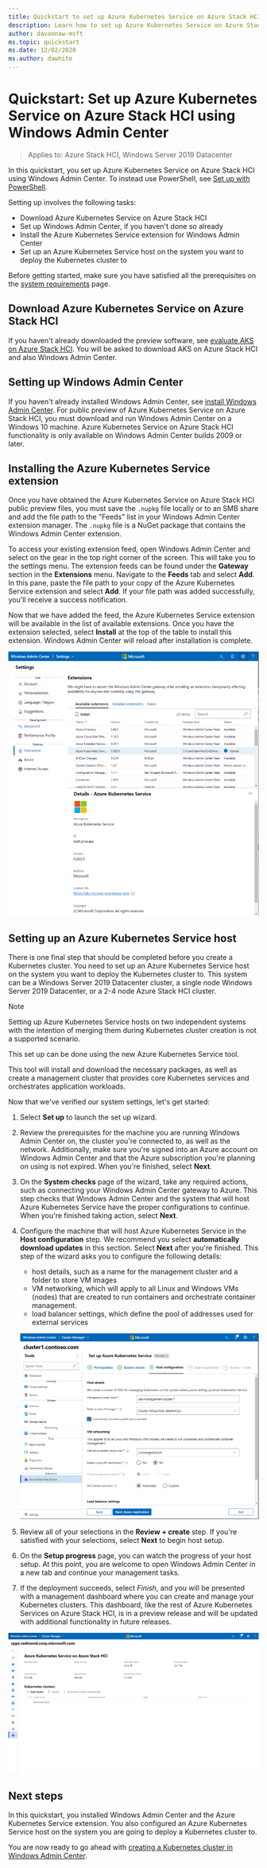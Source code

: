 ```yaml
---
title: Quickstart to set up Azure Kubernetes Service on Azure Stack HCI using Windows Admin Center
description: Learn how to set up Azure Kubernetes Service on Azure Stack HCI using Windows Admin Center
author: davannaw-msft
ms.topic: quickstart
ms.date: 12/02/2020
ms.author: dawhite
---
```

# Quickstart: Set up Azure Kubernetes Service on Azure Stack HCI using Windows Admin Center

> Applies to: Azure Stack HCI, Windows Server 2019 Datacenter

In this quickstart, you set up Azure Kubernetes Service on Azure Stack HCI using Windows Admin Center. To instead use PowerShell, see [Set up with PowerShell](setup-powershell.md).

Setting up involves the following tasks:

* Download Azure Kubernetes Service on Azure Stack HCI
* Set up Windows Admin Center, if you haven't done so already
* Install the Azure Kubernetes Service extension for Windows Admin Center
* Set up an Azure Kubernetes Service host on the system you want to deploy the Kubernetes cluster to

Before getting started, make sure you have satisfied all the prerequisites on the [system requirements](.\system-requirements.md) page.

## Download Azure Kubernetes Service on Azure Stack HCI

If you haven't already downloaded the preview software, see [evaluate AKS on Azure Stack HCI](https://aka.ms/AKS-HCI-Evaluate). You will be asked to download AKS on Azure Stack HCI and also Windows Admin Center.

## Setting up Windows Admin Center

If you haven't already installed Windows Admin Center, see [install Windows Admin Center](/windows-server/manage/windows-admin-center/deploy/install). For public preview of Azure Kubernetes Service on Azure Stack HCI, you must download and run Windows Admin Center on a Windows 10 machine. Azure Kubernetes Service on Azure Stack HCI functionality is only available on Windows Admin Center builds 2009 or later.

## Installing the Azure Kubernetes Service extension

Once you have obtained the Azure Kubernetes Service on Azure Stack HCI public preview files, you must save the `.nupkg` file locally or to an SMB share and add the file path to the "Feeds" list in your Windows Admin Center extension manager. The `.nupkg` file is a NuGet package that contains the Windows Admin Center extension.

To access your existing extension feed, open Windows Admin Center and select on the gear in the top right corner of the screen. This will take you to the settings menu. The extension feeds can be found under the **Gateway** section in the **Extensions** menu. Navigate to the **Feeds** tab and select **Add**. In this pane, paste the file path to your copy of the Azure Kubernetes Service extension and select **Add**. If your file path was added successfully, you'll receive a success notification. 

Now that we have added the feed, the Azure Kubernetes Service extension will be available in the list of available extensions. Once you have the extension selected, select **Install** at the top of the table to install this extension. Windows Admin Center will reload after installation is complete. 

[ ![View of the available extension list in Windows Admin Center extension manager.](.\media\setup\extension-manager.png) ](.\media\setup\extension-manager.png#lightbox)

## Setting up an Azure Kubernetes Service host

There is one final step that should be completed before you create a Kubernetes cluster. You need to set up an Azure Kubernetes Service host on the system you want to deploy the Kubernetes cluster to. This system can be a Windows Server 2019 Datacenter cluster, a single node Windows Server 2019 Datacenter, or a 2-4 node Azure Stack HCI cluster. 

> [!NOTE] 
> Setting up Azure Kubernetes Service hosts on two independent systems with the intention of merging them during Kubernetes cluster creation is not a supported scenario. 

This set up can be done using the new Azure Kubernetes Service tool. 

This tool will install and download the necessary packages, as well as create a management cluster that provides core Kubernetes services and orchestrates application workloads. 


Now that we've verified our system settings, let's get started: 
1. Select **Set up** to launch the set up wizard.
2. Review the prerequisites for the machine you are running Windows Admin Center on, the cluster you're connected to, as well as the network. Additionally, make sure you're signed into an Azure account on Windows Admin Center and that the Azure subscription you're planning on using is not expired. When you're finished, select **Next**.
3. On the **System checks** page of the wizard, take any required actions, such as connecting your Windows Admin Center gateway to Azure. This step checks that Windows Admin Center and the system that will host Azure Kubernetes Service have the proper configurations to continue. When you're finished taking action, select **Next**.
4. Configure the machine that will host Azure Kubernetes Service in the **Host configuration** step. We recommend you select **automatically download updates** in this section. Select **Next** after you're finished. This step of the wizard asks you to configure the following details:
    * host details, such as a name for the management cluster and a folder to store VM images
    * VM networking, which will apply to all Linux and Windows VMs (nodes) that are created to run containers and orchestrate container management. 
    * load balancer settings, which define the pool of addresses used for external services

    ![Illustrates the Host configuration step of the Azure Kubernetes Service host wizard.](.\media\setup\host-configuration.png)

5. Review all of your selections in the **Review + create** step. If you're satisfied with your selections, select **Next** to begin host setup. 
6. On the **Setup progress** page, you can watch the progress of your host setup. At this point, you are welcome to open Windows Admin Center in a new tab and continue your management tasks. 
7. If the deployment succeeds, select *Finish*, and you will be presented with a management dashboard where you can create and manage your Kubernetes clusters. This dashboard, like the rest of Azure Kubernetes Services on Azure Stack HCI, is in a preview release and will be updated with additional functionality in future releases.
 
  ![Illustrates the Azure Kubernetes Services on Azure Stack HCI management dashboard.](.\media\setup\dashboard.png)
 
## Next steps

In this quickstart, you installed Windows Admin Center and the Azure Kubernetes Service extension. You also configured an Azure Kubernetes Service host on the system you are going to deploy a Kubernetes cluster to.

You are now ready to go ahead with [creating a Kubernetes cluster in Windows Admin Center](create-kubernetes-cluster.md).
